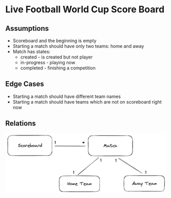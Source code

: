 # Live Football World Cup Score Board

## Assumptions

* Scoreboard and the beginning is empty
* Starting a match should have only two teams: home and away
* Match has states:
  - created - is created but not player
  - in-progress - playing now
  - completed - finishing a competition

## Edge Cases

* Starting a match should have different team names
* Starting a match should have teams which are not on scoreboard right now

## Relations

![](docs/relations.png)
